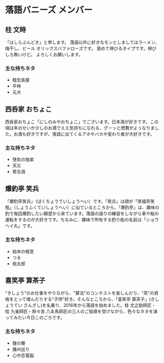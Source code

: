 # 落語バニーズ メンバー

## 柱 文時
「はしらぶんどき」と申します。
落語以外に好きなモンとしましてはラーメン、梅干し、ビール
オリックスバファローズです。
褒めて伸びるタイプです。伸びしろ無いけど。
よろしくお願いします。

### 主な持ちネタ
* 粗忽長屋
* 平林
* 元犬

## 西呑家 おちょこ
西呑家おちょこ「にしのみやおちょこ」でございます。日本酒が好きです。この頃は年のせいか少しのお酒でええ気持ちになれる、グーッと燃費がよぅなりました。お酒も好きですが、落語に出てくるアホやバカや変わり者が大好きです。

### 主な持ちネタ
* 悋気の独楽
* 天災
* 寄合酒

## 爆釣亭 笑兵

「爆釣亭笑兵」（ばくちょうていしょうへい）です。「笑兵」は顔が「笑福亭笑瓶」（しょうふくていしょうへい）に似ているところから、「爆釣亭」は、趣味の釣で毎回爆釣したい願望から来ています。落語の語りの練習をしながら車や船の運転をするのが大好きです。ちなみに、趣味で所有する釣り船の名前は「ショウヘイ丸」です。

### 主な持ちネタ
* 始末の極意
* つる
* 桃太郎

## 喜笑亭 算茶子

"きしょう"のお仕事をやりながら、"算法"のコンテストを楽しんだり、"茶"の資格をとって嗜んだりする"子供"好き。そんなところから、「喜笑亭 算茶子」(きしょうてい さんざし)を名乗り、2016年から落語を始めました。桂 文之助師匠・桂 九雀師匠・鈴々舎 八ゑ馬師匠の三人のご指導を受けながら、色々なネタを演ってみたい今日このごろです。

### 主な持ちネタ

* 狸の賽
* 播州巡り
* 心中恋電脳
